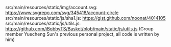 src/main/resources/static/img/account.svg: https://www.svgrepo.com/svg/345418/account-circle
src/main/resources/static/js/sha1.js: https://gist.github.com/noonat/4014105
src/main/resources/static/js/utils.js: https://github.com/iBobbyTS/Basket/blob/main/static/js/utils.js (Group member Yuecheng Sun's previous personal project, all code is written by him)

